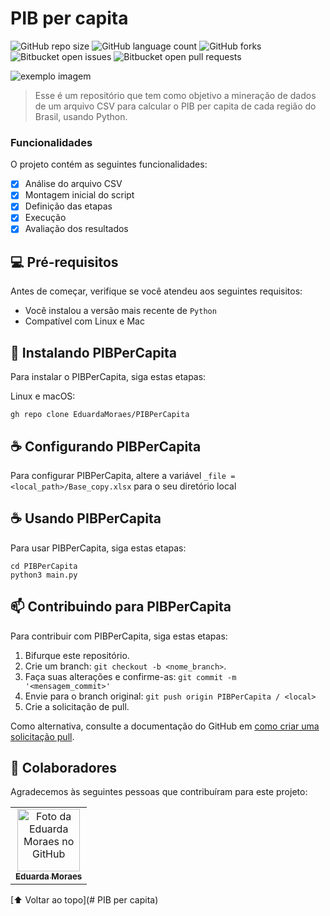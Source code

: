 # PIB per capita

<!---Esses são exemplos. Veja https://shields.io para outras pessoas ou para personalizar este conjunto de escudos. Você pode querer incluir dependências, status do projeto e informações de licença aqui--->

![GitHub repo size](https://img.shields.io/github/repo-size/iuricode/README-template?style=for-the-badge)
![GitHub language count](https://img.shields.io/github/languages/count/iuricode/README-template?style=for-the-badge)
![GitHub forks](https://img.shields.io/github/forks/iuricode/README-template?style=for-the-badge)
![Bitbucket open issues](https://img.shields.io/bitbucket/issues/iuricode/README-template?style=for-the-badge)
![Bitbucket open pull requests](https://img.shields.io/bitbucket/pr-raw/iuricode/README-template?style=for-the-badge)

<img src="exemplo-image.png" alt="exemplo imagem">

> Esse é um repositório que tem como objetivo a mineração de dados de um arquivo CSV para calcular o PIB per capita de cada região do Brasil, usando Python.

### Funcionalidades

O projeto contém as seguintes funcionalidades:

- [x] Análise do arquivo CSV
- [x] Montagem inicial do script
- [x] Definição das etapas
- [x] Execução
- [x] Avaliação dos resultados

## 💻 Pré-requisitos

Antes de começar, verifique se você atendeu aos seguintes requisitos:
* Você instalou a versão mais recente de `Python`
* Compatível com Linux e Mac

## 🚀 Instalando PIBPerCapita

Para instalar o PIBPerCapita, siga estas etapas:

Linux e macOS:
```
gh repo clone EduardaMoraes/PIBPerCapita
```

## ☕ Configurando PIBPerCapita

Para configurar PIBPerCapita, altere a variável `_file = <local_path>/Base_copy.xlsx` para o seu diretório local


## ☕ Usando PIBPerCapita

Para usar PIBPerCapita, siga estas etapas:

```
cd PIBPerCapita
python3 main.py
```


## 📫 Contribuindo para PIBPerCapita
<!---Se o seu README for longo ou se você tiver algum processo ou etapas específicas que deseja que os contribuidores sigam, considere a criação de um arquivo CONTRIBUTING.md separado--->
Para contribuir com PIBPerCapita, siga estas etapas:

1. Bifurque este repositório.
2. Crie um branch: `git checkout -b <nome_branch>`.
3. Faça suas alterações e confirme-as: `git commit -m '<mensagem_commit>'`
4. Envie para o branch original: `git push origin PIBPerCapita / <local>`
5. Crie a solicitação de pull.

Como alternativa, consulte a documentação do GitHub em [como criar uma solicitação pull](https://help.github.com/en/github/collaborating-with-issues-and-pull-requests/creating-a-pull-request).

## 🤝 Colaboradores

Agradecemos às seguintes pessoas que contribuíram para este projeto:

<table>
  <tr>
    <td align="center">
      <a href="#">
        <img src="https://avatars.githubusercontent.com/u/81473476?v=4" width="100px;" alt="Foto da Eduarda Moraes no GitHub"/><br>
        <sub>
          <b>Eduarda Moraes</b>
        </sub>
      </a>
    </td>
  </tr>
</table>

[⬆ Voltar ao topo](# PIB per capita)<br>
